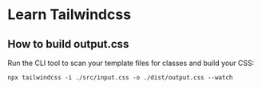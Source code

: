 # Learn Tailwindcss

## How to build **output.css**

Run the CLI tool to scan your template files for classes and build your CSS:
```
npx tailwindcss -i ./src/input.css -o ./dist/output.css --watch
```
